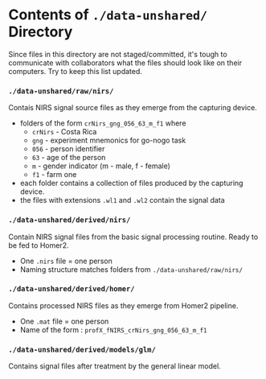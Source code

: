 Contents of `./data-unshared/` Directory
=========
Since files in this directory are not staged/committed, it's tough to communicate with collaborators what the files should look like on their computers.  Try to keep this list updated.


### `./data-unshared/raw/nirs/`
Contais NIRS signal source files as they emerge from the capturing device.
* folders of the form `crNirs_gng_056_63_m_f1` where
  - `crNirs` - Costa Rica
  - `gng` - experiment mnemonics for go-nogo task
  - `056` - person identifier
  - `63` - age of the person
  - `m` - gender indicator (m - male, f - female)
  - `f1` - farm one
* each folder contains a collection of files produced by the capturing device. 
* the files with extensions `.wl1` and `.wl2` contain the signal data

### `./data-unshared/derived/nirs/`
Contain NIRS signal files from the basic signal processing routine. Ready to be fed to Homer2.
* One `.nirs` file = one person
* Naming structure matches folders from `./data-unshared/raw/nirs/`

### `./data-unshared/derived/homer/`
Contains processed NIRS files as they emerge from Homer2 pipeline. 
* One `.mat` file = one person
* Name of the form : `profX_fNIRS_crNirs_gng_056_63_m_f1`


### `./data-unshared/derived/models/glm/`
Contains signal files after treatment by the general linear model.

